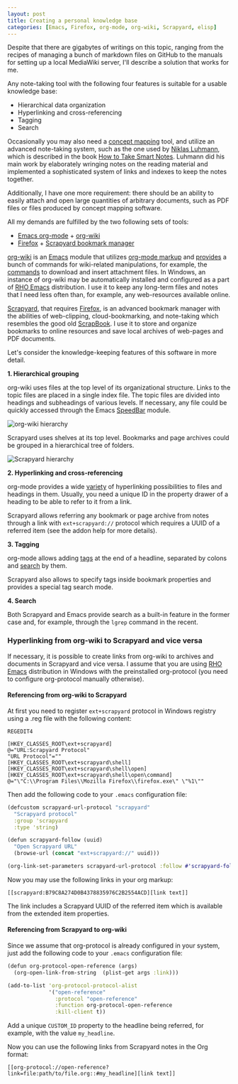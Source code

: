 ```yaml
---
layout: post
title: Creating a personal knowledge base
categories: [Emacs, Firefox, org-mode, org-wiki, Scrapyard, elisp]
---
```


Despite that there are gigabytes of writings on this topic, ranging
from the recipes of managing a bunch of markdown files on GitHub to
the manuals for setting up a local MediaWiki server, I'll describe 
a solution that works for me.

Any note-taking tool with the following four features is suitable 
for a usable knowledge base:

* Hierarchical data organization
* Hyperlinking and cross-referencing
* Tagging
* Search

Occasionally you may also need a [concept mapping](https://en.wikipedia.org/wiki/Concept_map) tool, and utilize an
advanced note-taking system, such as the one used by [Niklas Luhmann](https://en.wikipedia.org/wiki/Niklas_Luhmann),
which is described in the book [How to Take Smart Notes](https://www.goodreads.com/en/book/show/34507927). Luhmann did his
main work by elaborately wringing notes on the reading material and implemented
a sophisticated system of links and indexes to keep the notes together. 

Additionally, I have one more requirement: there should be an ability to
easily attach and open large quantities of arbitrary documents, 
such as PDF files or files produced by concept mapping software.

All my demands are fulfilled by the two following sets of tools:

* [Emacs org-mode](https://orgmode.org/) + [org-wiki](https://github.com/caiorss/org-wiki)
* [Firefox](http://firefox.com) + [Scrapyard bookmark manager](https://addons.mozilla.org/en-US/firefox/addon/scrapyard/)

[org-wiki](https://github.com/caiorss/org-wiki) is an [Emacs](http://emacs.org) module that utilizes
[org-mode markup](http://ergoemacs.org/emacs/emacs_org_markup.html)
and [provides](https://caiorss.github.io/org-wiki/) a bunch of commands
for wiki-related manipulations, for example, the [commands](https://github.com/caiorss/org-wiki#commands-to-download-files) to download and insert attachment files.
In Windows, an instance of org-wiki may be automatically 
installed and configured as a part of [RHO Emacs](https://rho-emacs.sourceforge.io) distribution.
I use it to keep any long-term files and notes that I need less often than, 
for example, any web-resources available online.

[Scrapyard](https://addons.mozilla.org/en-US/firefox/addon/scrapyard/), that
requires [Firefox](http://firefox.com), is an advanced bookmark manager with 
the abilities of web-clipping, cloud-bookmarking, and note-taking which 
resembles the good old [ScrapBook](https://en.wikipedia.org/wiki/ScrapBook).
I use it to store and organize bookmarks to online resources and save
local archives of web-pages and PDF documents.

Let's consider the knowledge-keeping features of this software in more
detail.


**1. Hierarchical grouping**

org-wiki uses files at the top level of its organizational structure. 
Links to the topic files are placed in a single index file. The topic files
are divided into headings and subheadings of various levels. If necessary, any
file could be quickly accessed through the Emacs [SpeedBar](https://www.emacswiki.org/emacs/SpeedBar) module.

![org-wiki hierarchy](/posts/images/org-wiki-hierarchy.png)

Scrapyard uses shelves at its top level. Bookmarks and page archives could
be grouped in a hierarchical tree of folders.

![Scrapyard hierarchy](/posts/images/scrapyard-hierarchy.png)


**2. Hyperlinking and cross-referencing**

org-mode provides a wide [variety](https://orgmode.org/guide/Hyperlinks.html)
of hyperlinking possibilities to files and headings in them.
Usually, you need a unique ID in the property drawer of a heading 
to be able to refer to it from a link.

Scrapyard allows referring any bookmark or page archive from notes through
a link with `ext+scrapyard://` protocol which requires a UUID of a 
referred item (see the addon help for more details).

**3. Tagging**

org-mode allows adding [tags](https://orgmode.org/manual/Tags.html) at the end 
of a headline, separated by colons and [search](https://orgmode.org/manual/Tag-Searches.html#Tag-Searches) by them.

Scrapyard also allows to specify tags inside bookmark properties and 
provides a special tag search mode.

**4. Search** 

Both Scrapyard and Emacs provide search as a built-in feature in the former
case and, for example, through the `lgrep` command in the recent.

### Hyperlinking from org-wiki to Scrapyard and vice versa

If necessary, it is possible to create links from org-wiki to archives and
documents in Scrapyard and vice versa. I assume that you are using [RHO Emacs](https://rho-emacs.sourceforge.io) distribution in Windows with the preinstalled org-protocol (you need to configure org-protocol manually
otherwise).

#### Referencing from org-wiki to Scrapyard

At first you need to register `ext+scrapyard` protocol in Windows registry
using a .reg file with the following content: 

```
REGEDIT4

[HKEY_CLASSES_ROOT\ext+scrapyard]
@="URL:Scrapyard Protocol"
"URL Protocol"=""
[HKEY_CLASSES_ROOT\ext+scrapyard\shell]
[HKEY_CLASSES_ROOT\ext+scrapyard\shell\open]
[HKEY_CLASSES_ROOT\ext+scrapyard\shell\open\command]
@="\"C:\\Program Files\\Mozilla Firefox\\firefox.exe\" \"%1\""
```

Then add the following code to your `.emacs` configuration file:

```clojure
(defcustom scrapyard-url-protocol "scrapyard"
  "Scrapyard protocol"
  :group 'scrapyard
  :type 'string)

(defun scrapyard-follow (uuid)
  "Open Scrapyard URL"
  (browse-url (concat "ext+scrapyard://" uuid)))

(org-link-set-parameters scrapyard-url-protocol :follow #'scrapyard-follow)
```

Now you may use the following links in your org markup:

```
[[scrapyard:B79C8A274D0B4378835976C2B2554ACD][link text]]
```

The link includes a Scrapyard UUID of the referred item which is available from the extended item properties.

#### Referencing from Scrapyard to org-wiki

Since we assume that org-protocol is already configured in your system, 
just add the following code to your `.emacs` configuration file:

```clojure
(defun org-protocol-open-reference (args)
  (org-open-link-from-string  (plist-get args :link)))

(add-to-list 'org-protocol-protocol-alist
             '("open-reference"
               :protocol "open-reference"
               :function org-protocol-open-reference
               :kill-client t))
```

Add a unique `CUSTOM_ID` property to the headline being referred, for example, 
with the value `my_headline`.

Now you can use the following links from Scrapyard notes in the Org format:

```
[[org-protocol://open-reference?link=file:path/to/file.org::#my_headline][link text]]
```
